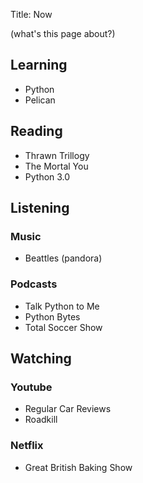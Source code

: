 Title: Now

(what's this page about?)
## Learning
* Python
* Pelican

## Reading
* Thrawn Trillogy
* The Mortal You
* Python 3.0

## Listening
### Music

* Beattles (pandora)

### Podcasts
* Talk Python to Me
* Python Bytes
* Total Soccer Show

## Watching
### Youtube
* Regular Car Reviews
* Roadkill
    
### Netflix
* Great British Baking Show
    
    



